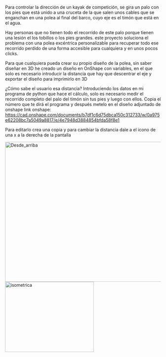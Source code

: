 Para controlar la dirección de un kayak de competición, se gira un palo con los pies que está unido a una cruceta de la que salen unos cables que se enganchan en una polea al final del barco, cuyo eje es el timón que está en el agua.

Hay personas que no tienen todo el recorrido de este palo porque tienen una lesión el los tobillos o los pies grandes.
este proyecto soluciona el problema con una polea excéntrica personalizable para recuperar todo ese recorrido perdido de una forma accesible para cualquiera y en unos pocos clicks.

Para que cualquiera pueda crear su propio diseño de la polea, sin saber diseñar en 3D he creado un diseño en OnShape con variables, en el que solo es necesario introducir la distancia que hay que descentrar el eje y exportar el diseño para imprimirlo en 3D

¿Cómo sabe el usuario esa distancia? Introduciendo los datos en mi programa de python que hace el cálculo, solo es necesario medir el recorrido completo del palo del timón sin tus pies y luego con ellos.
Copia el número que te dirá el programa y después metelo en el diseño adjuntado de onshape
link onshape: https://cad.onshape.com/documents/b7df1c6d75dbca150c312733/w/0a975e62208bc7a5049a8817/e/4e7948d3884854bfda58f8e1

Para editarlo crea una copia y para cambiar la distancia dale a el icono de una x a la derecha de la pantalla

<img width="959" height="452" alt="Desde_arriba" src="https://github.com/user-attachments/assets/12b20c41-6bc6-4e3b-92d9-67f01e222f9d" />


<img width="287" height="227" alt="isometrica" src="https://github.com/user-attachments/assets/cb3192a1-e16f-427c-8f04-a63095ca0fec" />

